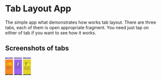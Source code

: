 # Tab Layout App

The simple app what demonstrates how works tab layout. There are three tabs, each of them
is open appropriate fragment. You need just tap on either of tab if you want to see how it works.

## Screenshots of tabs
<p  align="left">
<code><img width="5%" src="readme/tab1.png"></code>
<code><img width="5%" src="readme/tab3.png"></code>
<code><img width="5%" src="readme/tab2.png"></code>
</p>